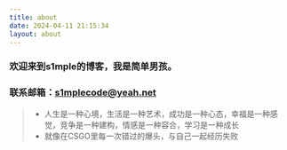 ```yaml
---
title: about
date: 2024-04-11 21:15:34
layout: about
---
```


### 欢迎来到s1mple的博客，我是简单男孩。
### 联系邮箱：s1mplecode@yeah.net

> - 人生是一种心境，生活是一种艺术，成功是一种心态，幸福是一种感觉，竞争是一种建构，情感是一种容合，学习是一种成长
> - 就像在CSGO里每一次错过的爆头，与自己一起经历失败
